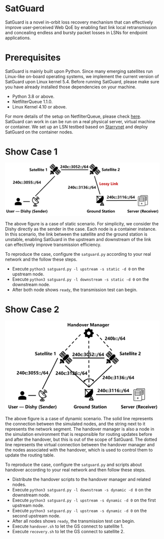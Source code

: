 # SatGuard
SatGuard is a novel in-orbit loss recovery mechanism that can effectively improve user-perceived Web QoE by enabling fast link local retransmission and concealing endless and bursty packet losses in LSNs for endpoint applications.
# Prerequisites
SatGuard is mainly built upon Python. Since many emerging satellites run Linux-like on-board operating systems, we implement the current version of SatGuard upon Linux kernel 5.4. Before running SatGuard, please make sure you have already installed those dependencies on your machine.
- Python 3.8 or above.
- NetfilterQueue 1.1.0.
- Linux Kernel 4.10 or above.

For more details of the setup on NetfilterQueue, please check [here](https://github.com/oremanj/python-netfilterqueue).
SatGuard can work in can be run on a real physical server, virtual machine or container. We set up an LSN testbed based on [Starrynet](https://github.com/SpaceNetLab/StarryNet) and deploy SatGuard on the container nodes.

# Show Case 1
![image](https://github.com/SpaceNetLab/SatGuard/blob/main/doc/case1.png)

The above figure is a case of static scenario. For simplicity, we consider the Dishy directly as the sender in the case. Each node is a container instance. In this scenario, the link between the satellite and the ground station is unstable, enabling SatGuard in the upstream and downstream of the link can effectively improve transmission efficiency.

To reproduce the case, configure the `satguard.py` according to your real network and the follow these steps.
- Execute `python3 satguard.py -l upstream -s static -d 0` on the upstream node.
- Execute `python3 satguard.py -l downstream -s static -d 0` on the downstream node.
- After both node shows `ready`, the transmission test can begin.

# Show Case 2
![image](https://github.com/SpaceNetLab/SatGuard/blob/main/doc/case2.png)

The above figure is a case of dynamic scenario. The solid line represents the connection between the simulated nodes, and the string next to it represents the network segment. The handover manager is also a node in the simulation environment that is responsible for routing updates before and after the handover, but this is out of the scope of SatGuard. The dotted line represents the virtual connection between the handover manager and the nodes associated with the handover, which is used to control them to update the routing table.

To reproduce the case, configure the `satguard.py` and scripts about handover according to your real network and then follow these steps.
- Distribute the handover scripts to the handover manager and related nodes.
- Execute `python3 satguard.py -l downstream -s dynamic -d 0` on the downstream node.
- Execute `python3 satguard.py -l upstream -s dynamic -d 0` on the first upstream node.
- Execute `python3 satguard.py -l upstream -s dynamic -d 0` on the second upstream node.
- After all nodes shows `ready`, the transmission test can begin.
- Execute `handover.sh` to let the GS connect to satellite 1.
- Execute `recovery.sh` to let the GS connect to satellite 2.
